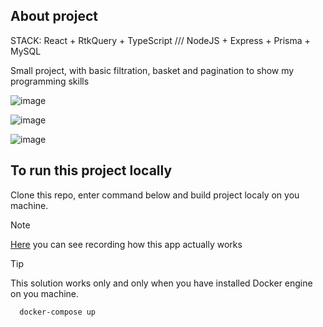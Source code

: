 ## About project

STACK: React + RtkQuery + TypeScript /// NodeJS + Express + Prisma + MySQL

Small project, with basic filtration, basket and pagination to show my programming skills

![image](https://github.com/b1on1kkk/bamper_dyplom/assets/114521829/2cbe9f8c-cb3e-4a34-a793-6989a9611ab3)

![image](https://github.com/b1on1kkk/bamper_dyplom/assets/114521829/70ef15f5-2a28-4f2e-a69d-d2875f435307)

![image](https://github.com/b1on1kkk/bamper_dyplom/assets/114521829/b548330a-341e-4084-8a5c-fe6d4ef4b883)

## To run this project locally

Clone this repo, enter command below and build project localy on you machine. 


> [!NOTE]
> [Here](https://drive.google.com/drive/folders/17DJ-PAcTLcp8jQvKT8CsQLYrtk6mv3y4) you can see recording how this app actually works

> [!TIP]
>
> This solution works only and only when you have installed Docker engine on you machine.

```cmd
  docker-compose up
```
